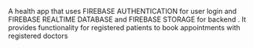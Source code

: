 A health app that uses  FIREBASE AUTHENTICATION for user login and FIREBASE REALTIME DATABASE  and FIREBASE STORAGE for backend . It provides functionality for registered patients to book appointments with registered doctors

